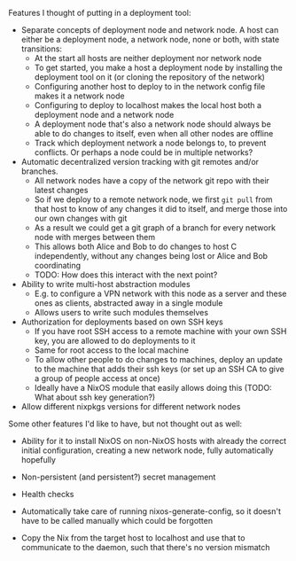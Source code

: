 Features I thought of putting in a deployment tool:
- Separate concepts of deployment node and network node. A host can either be a deployment node, a network node, none or both, with state transitions:
  - At the start all hosts are neither deployment nor network node
  - To get started, you make a host a deployment node by installing the deployment tool on it (or cloning the repository of the network)
  - Configuring another host to deploy to in the network config file makes it a network node
  - Configuring to deploy to localhost makes the local host both a deployment node and a network node
  - A deployment node that's also a network node should always be able to do changes to itself, even when all other nodes are offline
  - Track which deployment network a node belongs to, to prevent conflicts. Or perhaps a node could be in multiple networks?
- Automatic decentralized version tracking with git remotes and/or branches.
  - All network nodes have a copy of the network git repo with their latest changes
  - So if we deploy to a remote network node, we first `git pull` from that host to know of any changes it did to itself, and merge those into our own changes with git
  - As a result we could get a git graph of a branch for every network node with merges between them
  - This allows both Alice and Bob to do changes to host C independently, without any changes being lost or Alice and Bob coordinating
  - TODO: How does this interact with the next point?
- Ability to write multi-host abstraction modules
  - E.g. to configure a VPN network with this node as a server and these ones as clients, abstracted away in a single module
  - Allows users to write such modules themselves
- Authorization for deployments based on own SSH keys
  - If you have root SSH access to a remote machine with your own SSH key, you are allowed to do deployments to it
  - Same for root access to the local machine
  - To allow other people to do changes to machines, deploy an update to the machine that adds their ssh keys (or set up an SSH CA to give a group of people access at once)
  - Ideally have a NixOS module that easily allows doing this (TODO: What about ssh key generation?)
- Allow different nixpkgs versions for different network nodes

Some other features I'd like to have, but not thought out as well:
- Ability for it to install NixOS on non-NixOS hosts with already the correct initial configuration, creating a new network node, fully automatically hopefully
- Non-persistent (and persistent?) secret management
- Health checks
- Automatically take care of running nixos-generate-config, so it doesn't have to be called manually which could be forgotten

- Copy the Nix from the target host to localhost and use that to communicate to the daemon, such that there's no version mismatch
